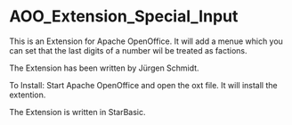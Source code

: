 # AOO_Extension_Special_Input
This is an Extension for Apache OpenOffice.
It will add a menue which you can set that the last digits of a number wil be treated as factions.

The Extension has been written by Jürgen Schmidt.

To Install:
Start Apache OpenOffice and open the oxt file. It will install the extention.

The Extension is written in StarBasic.
